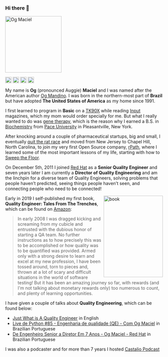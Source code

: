 <h3>Hi there 👋</h3>

<p><img align="center" src="https://avatars0.githubusercontent.com/u/53362?v=3&s=240" alt="Og Maciel" height="180" width="180" /></p>

<p>
<a href="https://twitter.com/OgMaciel" target="blank"><img align="center" src="https://cdn.jsdelivr.net/npm/simple-icons@3.0.1/icons/twitter.svg" alt="OgMaciel" height="20" width="20" /></a>
<a href="https://linkedin.com/in/ogmaciel" target="blank"><img align="center" src="https://cdn.jsdelivr.net/npm/simple-icons@3.0.1/icons/linkedin.svg" alt="ogmaciel" height="20" width="20" /></a>
<a href="https://www.amazon.com/author/ogmaciel" target="blank"><img align="center" src="https://cdn.jsdelivr.net/npm/simple-icons@3.0.1/icons/amazon.svg" alt="ogmaciel" height="20" width="20" /></a>
<a href="https://www.goodreads.com/author/show/7762080.Og_Maciel" target="blank"><img align="center" src="https://cdn.jsdelivr.net/npm/simple-icons@3.0.1/icons/goodreads.svg" alt="ogmaciel" height="20" width="20" /></a>
</p>

<p>My name is <strong>Og</strong> (pronounced Auggie) <strong>Maciel</strong> and I was named after the American author <a href="https://www.goodreads.com/author/show/19753.Og_Mandino" target="blank">Og Mandino</a>. I was born in the northern-most part of <strong>Brazil</strong> but have adopted <strong>The United States of America</strong> as my home since 1991.</p>

<p>I first learned to program in <strong>Basic</strong> on a <a href="https://en.wikipedia.org/wiki/TK90X" target="">TK90X</a> while reading <a href="https://en.wikipedia.org/wiki/Input_(magazine)" target="blank">Input</a> magazines, which my mom would order specially for me. But what I really wanted to do was <a href="https://en.wikipedia.org/wiki/Gene_therapy" target="blank">gene therapy</a>, which is the reason why I earned a B.S. in <a href="https://en.wikipedia.org/wiki/Biochemistry" target="blank">Biochemistry</a> from <a href="https://www.pace.edu/dyson/" target="blank">Pace University</a> in Pleasantville, New York.</p>

<p>After knocking around a couple of pharmaceutical startups, big and small, I eventually <a href="https://omaciel.github.io/nyc-claims-another-victim.html" target="blank">quit the rat race</a> and moved from New Jersey to Chapel Hill, North Carolina, to join my very first Open Source company, <a href="https://en.wikipedia.org/wiki/Rpath" target="blank">rPath</a>, where I learned some of the most important lessons of my life, starting with how to <a href="https://www.oreilly.com/library/view/apprenticeship-patterns/9780596806842/ch04s05.html" target="blank">Sweep the Floor</a>.</p>

<p>On December 5th, 2011 I joined <a href="https://redhat.com" target="blank">Red Hat</a> as a <strong>Senior Quality Engineer</strong> and seven years later I am currently a <strong>Director of Quality Engineering</strong> and am the linchpin for a diverse team of Quality Engineers, solving problems that people haven’t predicted, seeing things people haven’t seen, and connecting people who need to be connected!<p>

<p><img align="right" src="https://m.media-amazon.com/images/I/41IO-k1wSvL.jpg" alt="book" height="260" width="189" />Early in 2019 I self-published my first book, <strong>Quality Engineer: Tales From The Trenches</strong>, which can be found on <a href="https://www.amazon.com/gp/product/B07PN1GZMM" target="blank">Amazon</a>:
<blockquote>In early 2008 I was dragged kicking and screaming from my cubicle and entrusted with the dubious honor of starting a QA team. No further instructions as to how precisely this was to be accomplished or how quality was to be quantified was provided.
Armed only with a strong desire to learn and excel at my new profession, I have been tossed around, torn to pieces and, thrown at a lot of scary and difficult situations in the world of software testing! But it has been an amazing journey so far, with rewards (and I'm not talking about monetary rewards only) too numerous to count, and plenty of learning opportunities.</blockquote>
</p>I have given a couple of talks about <strong>Quality Engineering</strong>, which can be found below:
<ul>
  <li><a href="https://youtu.be/YZGZoQbDVRg" target="blank">Just What is A Quality Engineer</a> in English</li>
  <li><a href="https://youtu.be/AQzMk0j41S0" target="blank">Live de Python #85 - Engenharia de qualidade (QE) - Com Og Maciel</a> in Brazilian Portuguese</li>
  <li><a href="https://youtu.be/cLWWTdTYioY" target="blank">De Engenheiro Senior a Diretor Em 7 Anos - Og Maciel - Red Hat</a> in Brazilian Portuguese</li>
</ul>
</p>

<p>I was also a podcaster and for more than 7 years I hosted <a href="https://castalio.info" target="blank">Castalio Podcast</a></p>
  
